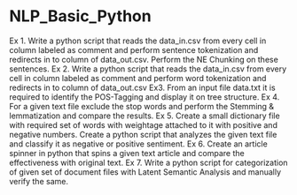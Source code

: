 # NLP_Basic_Python

Ex 1. Write a python script that reads the data_in.csv from every cell in column
labeled as comment and perform sentence tokenization and redirects in to
column of data_out.csv. Perform the NE Chunking on these sentences.
Ex 2. Write a python script that reads the data_in.csv from every cell in column
labeled as comment and perform word tokenization and redirects in to column of
data_out.csv
Ex3. From an input file data.txt it is required to identify the POS-Tagging and
display it on tree structure.
Ex 4. For a given text file exclude the stop words and perform the Stemming &
lemmatization and compare the results.
Ex 5. Create a small dictionary file with required set of words with weightage
attached to it with positive and negative numbers. Create a python script that
analyzes the given text file and classify it as negative or positive sentiment.
Ex 6. Create an article spinner in python that spins a given text article and
compare the effectiveness with original text.
Ex 7. Write a python script for categorization of given set of document files with
Latent Semantic Analysis and manually verify the same.
